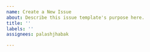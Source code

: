 ```yaml
---
name: Create a New Issue
about: Describe this issue template's purpose here.
title: ''
labels: ''
assignees: palashjhabak

---
```



